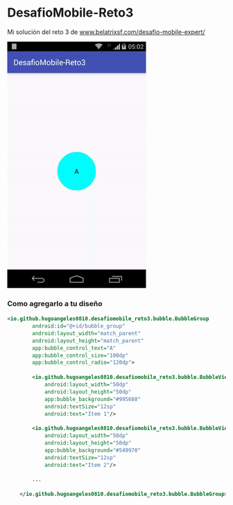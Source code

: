 # DesafioMobile-Reto3

Mi solución del reto 3 de www.belatrixsf.com/desafio-mobile-expert/

![Interfaz gráfica de la aplicación](https://raw.githubusercontent.com/hugoangeles0810/DesafioMobile-Reto3/master/art/app.gif)

### Como agregarlo a tu diseño
```xml
<io.github.hugoangeles0810.desafiomobile_reto3.bubble.BubbleGroup
        android:id="@+id/bubble_group"
        android:layout_width="match_parent"
        android:layout_height="match_parent"
        app:bubble_control_text="A"
        app:bubble_control_size="100dp"
        app:bubble_control_radio="120dp">

        <io.github.hugoangeles0810.desafiomobile_reto3.bubble.BubbleView
            android:layout_width="50dp"
            android:layout_height="50dp"
            app:bubble_background="#995688"
            android:textSize="12sp"
            android:text="Item 1"/>

        <io.github.hugoangeles0810.desafiomobile_reto3.bubble.BubbleView
            android:layout_width="50dp"
            android:layout_height="50dp"
            app:bubble_background="#549970"
            android:textSize="12sp"
            android:text="Item 2"/>

        ...

    </io.github.hugoangeles0810.desafiomobile_reto3.bubble.BubbleGroup>
```
